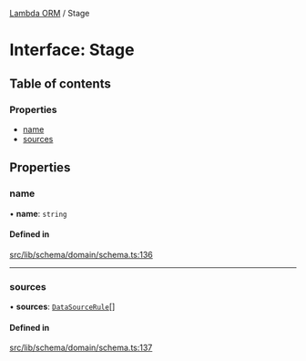 [Lambda ORM](../README.md) / Stage

# Interface: Stage

## Table of contents

### Properties

- [name](Stage.md#name)
- [sources](Stage.md#sources)

## Properties

### name

• **name**: `string`

#### Defined in

[src/lib/schema/domain/schema.ts:136](https://github.com/FlavioLionelRita/lambdaorm-base/blob/293e2ec/src/lib/schema/domain/schema.ts#L136)

___

### sources

• **sources**: [`DataSourceRule`](DataSourceRule.md)[]

#### Defined in

[src/lib/schema/domain/schema.ts:137](https://github.com/FlavioLionelRita/lambdaorm-base/blob/293e2ec/src/lib/schema/domain/schema.ts#L137)
